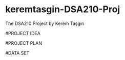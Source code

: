 # keremtasgin-DSA210-Proj
The  DSA210 Project by Kerem Taşgın

#PROJECT IDEA


#PROJECT PLAN


#DATA SET


